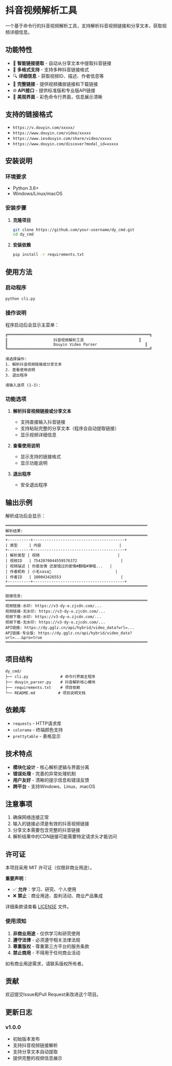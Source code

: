 # 抖音视频解析工具

一个基于命令行的抖音视频解析工具，支持解析抖音视频链接和分享文本，获取视频详细信息。

## 功能特性

- 🎯 **智能链接提取** - 自动从分享文本中提取抖音链接
- 📱 **多格式支持** - 支持多种抖音链接格式
- 🔍 **详细信息** - 获取视频ID、描述、作者信息等
- 🔗 **完整链接** - 提供视频播放链接和下载链接
- 🌐 **API接口** - 提供标准版和专业版API链接
- 🎨 **美观界面** - 彩色命令行界面，信息展示清晰

## 支持的链接格式

- `https://v.douyin.com/xxxxx/`
- `https://www.douyin.com/video/xxxxx`
- `https://www.iesdouyin.com/share/video/xxxxx`
- `https://www.douyin.com/discover?modal_id=xxxxx`

## 安装说明

### 环境要求

- Python 3.6+
- Windows/Linux/macOS

### 安装步骤

1. **克隆项目**
   ```bash
   git clone https://github.com/your-username/dy_cmd.git
   cd dy_cmd
   ```

2. **安装依赖**
   ```bash
   pip install -r requirements.txt
   ```

## 使用方法

### 启动程序

```bash
python cli.py
```

### 操作说明

程序启动后会显示主菜单：

```
╔══════════════════════════════════════════════════════════════╗
║                    抖音视频解析工具                        ║
║                    Douyin Video Parser                     ║
╚══════════════════════════════════════════════════════════════╝

请选择操作:
1. 解析抖音视频链接或分享文本
2. 查看使用说明
3. 退出程序

请输入选项 (1-3):
```

### 功能选项

1. **解析抖音视频链接或分享文本**
   - 支持直接输入抖音链接
   - 支持粘贴完整的分享文本（程序会自动提取链接）
   - 显示视频详细信息

2. **查看使用说明**
   - 显示支持的链接格式
   - 显示功能说明

3. **退出程序**
   - 安全退出程序

## 输出示例

解析成功后会显示：

```
══════════════════════════════════════════════════════════════
解析结果:
══════════════════════════════════════════════════════════════
+----------+----------------------------------------+
| 类型     | 内容                                  |
+----------+----------------------------------------+
| 解析类型 | 视频                                  |
| 视频ID   | 7542070044559576372                   |
| 视频描述 | 你是友情 还是错过的爱情#翻唱#弹唱...   |
| 作者昵称 | 小毛sasa🩵                            |
| 作者ID   | 100043426553                          |
+----------+----------------------------------------+
══════════════════════════════════════════════════════════════

链接信息:
══════════════════════════════════════════════════════════════
视频链接-水印: https://v3-dy-o.zjcdn.com/...
视频链接-无水印: https://v3-dy-o.zjcdn.com/...
视频下载-水印: https://v3-dy-o.zjcdn.com/...
视频下载-无水印: https://v3-dy-o.zjcdn.com/...
API链接: https://dy.gglz.cn/api/hybrid/video_data?url=...
API链接-专业版: https://dy.gglz.cn/api/hybrid/video_data?url=...&pro=true
══════════════════════════════════════════════════════════════
```

## 项目结构

```
dy_cmd/
├── cli.py              # 命令行界面主程序
├── douyin_parser.py    # 抖音解析核心模块
├── requirements.txt    # 项目依赖
└── README.md          # 项目说明文档
```

## 依赖库

- `requests` - HTTP请求库
- `colorama` - 终端颜色支持
- `prettytable` - 表格显示

## 技术特点

- **模块化设计** - 核心解析逻辑与界面分离
- **错误处理** - 完善的异常处理机制
- **用户友好** - 清晰的提示信息和错误反馈
- **跨平台** - 支持Windows、Linux、macOS

## 注意事项

1. 确保网络连接正常
2. 输入的链接必须是有效的抖音视频链接
3. 分享文本需要包含完整的抖音链接
4. 解析结果中的CDN链接可能需要特定请求头才能访问

## 许可证

本项目采用 MIT 许可证（仅限非商业用途）。

**重要声明**：
- ✅ **允许**：学习、研究、个人使用
- ❌ **禁止**：商业用途、盈利活动、商业产品集成

详细条款请查看 [LICENSE](LICENSE) 文件。

### 使用须知

1. **非商业用途** - 仅供学习和研究使用
2. **遵守法律** - 必须遵守相关法律法规
3. **尊重版权** - 尊重第三方平台的服务条款
4. **禁止商用** - 不得用于任何商业活动

如有商业用途需求，请联系版权所有者。

## 贡献

欢迎提交Issue和Pull Request来改进这个项目。

## 更新日志

### v1.0.0
- 初始版本发布
- 支持抖音视频链接解析
- 支持分享文本自动提取
- 提供完整的视频信息展示

